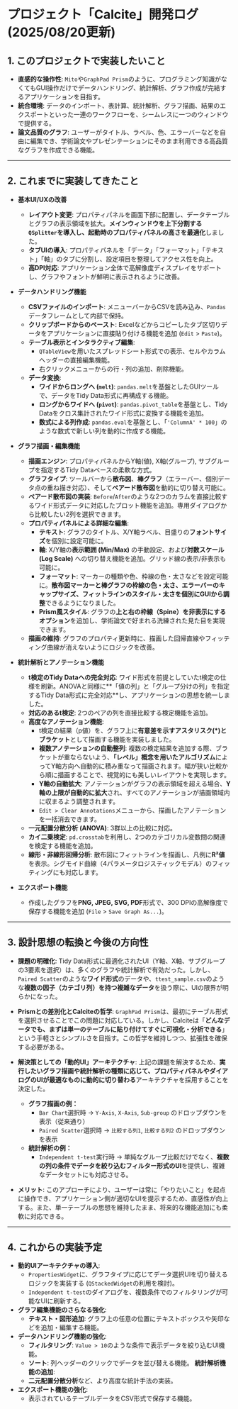 # プロジェクト「Calcite」開発ログ (2025/08/20更新)

## 1. このプロジェクトで実装したいこと

-   **直感的な操作性**: `Mito`や`GraphPad Prism`のように、プログラミング知識がなくてもGUI操作だけでデータハンドリング、統計解析、グラフ作成が完結するアプリケーションを目指す。
-   **統合環境**: データのインポート、表計算、統計解析、グラフ描画、結果のエクスポートといった一連のワークフローを、シームレスに一つのウィンドウで提供する。
-   **論文品質のグラフ**: ユーザーがタイトル、ラベル、色、エラーバーなどを自由に編集でき、学術論文やプレゼンテーションにそのまま利用できる高品質なグラフを作成できる機能。

---

## 2. これまでに実装してきたこと

-   **基本UI/UXの改善**
    -   **レイアウト変更**: プロパティパネルを画面下部に配置し、データテーブルとグラフの表示領域を拡大。**メインウィンドウを上下分割する`QSplitter`を導入し、起動時のプロパティパネルの高さを最適化**しました。
    -   **タブUIの導入**: プロパティパネルを「データ」「フォーマット」「テキスト」「軸」のタブに分割し、設定項目を整理してアクセス性を向上。
    -   **高DPI対応**: アプリケーション全体で高解像度ディスプレイをサポートし、グラフやフォントが鮮明に表示されるように改善。

-   **データハンドリング機能**
    -   **CSVファイルのインポート**: メニューバーからCSVを読み込み、`Pandas`データフレームとして内部で保持。
    -   **クリップボードからのペースト**: Excelなどからコピーしたタブ区切りデータをアプリケーションに直接貼り付ける機能を追加 (`Edit` > `Paste`)。
    -   **テーブル表示とインタラクティブ編集**:
        -   `QTableView`を用いたスプレッドシート形式での表示、セルやカラムヘッダーの直接編集機能。
        -   右クリックメニューからの行・列の追加、削除機能。
    -   **データ変換**:
        -   **ワイドからロングへ (`melt`)**: `pandas.melt`を基盤としたGUIツールで、データをTidy Data形式に再構成する機能。
        -   **ロングからワイドへ (`pivot`)**: `pandas.pivot_table`を基盤とし、Tidy Dataをクロス集計されたワイド形式に変換する機能を追加。
        -   **数式による列作成**: `pandas.eval`を基盤とし、「`'ColumnA' * 100`」のような数式で新しい列を動的に作成する機能。

-   **グラフ描画・編集機能**
    -   **描画エンジン**: プロパティパネルからY軸(値), X軸(グループ), サブグループを指定するTidy Dataベースの柔軟な方式。
    -   **グラフタイプ**: ツールバーから**散布図**、**棒グラフ**（エラーバー、個別データ点の重ね描き対応）、そして**ペアード散布図**を動的に切り替え可能に。
    -   **ペアード散布図の実装**: `Before`/`After`のような2つのカラムを直接比較するワイド形式データに対応したプロット機能を追加。専用ダイアログから比較したい2列を選択できます。
    -   **プロパティパネルによる詳細な編集**:
        -   **テキスト**: グラフのタイトル、X/Y軸ラベル、目盛りの**フォントサイズ**を個別に設定可能に。
        -   **軸**: X/Y軸の**表示範囲 (Min/Max)** の手動設定、および**対数スケール (Log Scale)** への切り替え機能を追加。グリッド線の表示/非表示も可能に。
        -   **フォーマット**: マーカーの種類や色、枠線の色・太さなどを設定可能に。**散布図マーカーと棒グラフの枠線の色・太さ、エラーバーのキャップサイズ、フィットラインのスタイル・太さを個別にGUIから調整**できるようになりました。
        -   **Prism風スタイル**: グラフの**上と右の枠線（Spine）を非表示にするオプション**を追加し、学術論文で好まれる洗練された見た目を実現できます。
    -   **描画の維持**: グラフのプロパティ更新時に、描画した回帰直線やフィッティング曲線が消えないようにロジックを改善。

-   **統計解析とアノテーション機能**
    -   **t検定のTidy Dataへの完全対応**: ワイド形式を前提としていたt検定の仕様を刷新。ANOVAと同様に**「値の列」と「グループ分けの列」を指定するTidy Data形式に完全対応**し、アプリケーションの思想を統一しました。
    -   **対応のあるt検定**: 2つのペアの列を直接比較する検定機能を追加。
    -   **高度なアノテーション機能**:
        -   t検定の結果（p値）を、グラフ上に**有意差を示すアスタリスク(\*)とブラケット**として描画する機能を実装しました。
        -   **複数アノテーションの自動整列**: 複数の検定結果を追加する際、ブラケットが重ならないよう、**「レベル」概念を用いたアルゴリズム**によってY軸方向へ自動的に積み重なって描画されます。幅が狭い比較から順に描画することで、視覚的にも美しいレイアウトを実現します。
        -   **Y軸の自動拡大**: アノテーションがグラフの表示領域を超える場合、**Y軸の上限が自動的に拡大**され、すべてのアノテーションが描画領域内に収まるよう調整されます。
        -   `Edit > Clear Annotations`メニューから、描画したアノテーションを一括消去できます。
    -   **一元配置分散分析 (ANOVA)**: 3群以上の比較に対応。
    -   **カイ二乗検定**: `pd.crosstab`を利用し、2つのカテゴリカル変数間の関連を検定する機能を追加。
    -   **線形・非線形回帰分析**: 散布図にフィットラインを描画し、凡例に**R²値**を表示。シグモイド曲線（4パラメータロジスティックモデル）のフィッティングにも対応します。

-   **エクスポート機能**
    -   作成したグラフを**PNG, JPEG, SVG, PDF**形式で、300 DPIの高解像度で保存する機能を追加 (`File` > `Save Graph As...`)。

---

## 3. 設計思想の転換と今後の方向性

-   **課題の明確化**: Tidy Data形式に最適化されたUI（Y軸、X軸、サブグループの3要素を選択）は、多くのグラフや統計解析で有効だった。しかし、`Paired Scatter`のような**ワイド形式**のデータや、`ttest_sample.csv`のような**複数の因子（カテゴリ列）を持つ複雑なデータ**を扱う際に、UIの限界が明らかになった。

-   **Prismとの差別化とCalciteの哲学**: `GraphPad Prism`は、最初にテーブル形式を選択させることでこの問題に対応している。しかし、Calciteは「**どんなデータでも、まずは単一のテーブルに貼り付けてすぐに可視化・分析できる**」という手軽さとシンプルさを目指す。この哲学を維持しつつ、拡張性を確保する必要がある。

-   **解決策としての「動的UI」アーキテクチャ**: 上記の課題を解決するため、**実行したいグラフ描画や統計解析の種類に応じて、プロパティパネルやダイアログのUIが最適なものに動的に切り替わる**アーキテクチャを採用することを決定した。
    -   **グラフ描画の例：**
        -   `Bar Chart`選択時 -> `Y-Axis`, `X-Axis`, `Sub-group` のドロップダウンを表示（従来通り）
        -   `Paired Scatter`選択時 -> `比較する列1`, `比較する列2` のドロップダウンを表示
    -   **統計解析の例：**
        -   `Independent t-test`実行時 -> 単純なグループ比較だけでなく、**複数の列の条件でデータを絞り込むフィルター形式のUI**を提供し、複雑なデータセットにも対応させる。

-   **メリット**: このアプローチにより、ユーザーは常に「やりたいこと」を起点に操作でき、アプリケーション側が適切なUIを提示するため、直感性が向上する。また、単一テーブルの思想を維持したまま、将来的な機能追加にも柔軟に対応できる。

---

## 4. これからの実装予定

-   **動的UIアーキテクチャの導入**:
    -   `PropertiesWidget`に、グラフタイプに応じてデータ選択UIを切り替えるロジックを実装する (`QStackedWidget`の利用を検討)。
    -   `Independent t-test`のダイアログを、複数条件でのフィルタリングが可能なUIに刷新する。
-   **グラフ編集機能のさらなる強化**:
    -   **テキスト・図形追加**: グラフ上の任意の位置にテキストボックスや矢印などを追加・編集する機能。
-   **データハンドリング機能の強化**:
    -   **フィルタリング**: `Value > 10`のような条件で表示データを絞り込むUI機能。
    -   **ソート**: 列ヘッダーのクリックでデータを並び替える機能。
  **統計解析機能の追加**:
    -   **二元配置分散分析**など、より高度な統計手法の実装。
- **エクスポート機能の強化**:
    - 表示されているテーブルデータをCSV形式で保存する機能。
